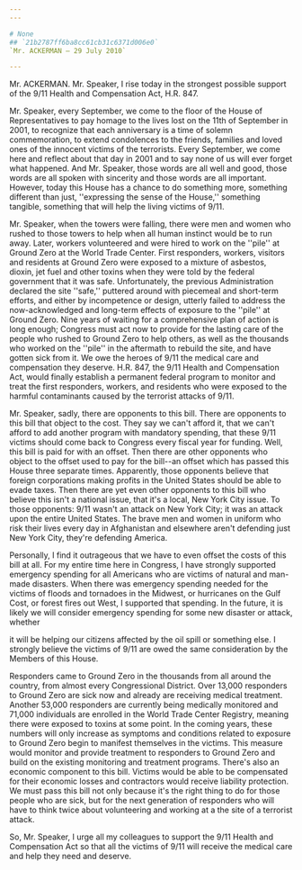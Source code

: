 ```yaml
---
---

# None
## `21b2787ff6ba8cc61cb31c6371d006e0`
`Mr. ACKERMAN — 29 July 2010`

---
```



Mr. ACKERMAN. Mr. Speaker, I rise today in the strongest possible 
support of the 9/11 Health and Compensation Act, H.R. 847.

Mr. Speaker, every September, we come to the floor of the House of 
Representatives to pay homage to the lives lost on the 11th of 
September in 2001, to recognize that each anniversary is a time of 
solemn commemoration, to extend condolences to the friends, families 
and loved ones of the innocent victims of the terrorists. Every 
September, we come here and reflect about that day in 2001 and to say 
none of us will ever forget what happened. And Mr. Speaker, those words 
are all well and good, those words are all spoken with sincerity and 
those words are all important. However, today this House has a chance 
to do something more, something different than just, ''expressing the 
sense of the House,'' something tangible, something that will help the 
living victims of 9/11.

Mr. Speaker, when the towers were falling, there were men and women 
who rushed to those towers to help when all human instinct would be to 
run away. Later, workers volunteered and were hired to work on the 
''pile'' at Ground Zero at the World Trade Center. First responders, 
workers, visitors and residents at Ground Zero were exposed to a 
mixture of asbestos, dioxin, jet fuel and other toxins when they were 
told by the federal government that it was safe. Unfortunately, the 
previous Administration declared the site ''safe,'' puttered around 
with piecemeal and short-term efforts, and either by incompetence or 
design, utterly failed to address the now-acknowledged and long-term 
effects of exposure to the ''pile'' at Ground Zero. Nine years of 
waiting for a comprehensive plan of action is long enough; Congress 
must act now to provide for the lasting care of the people who rushed 
to Ground Zero to help others, as well as the thousands who worked on 
the ''pile'' in the aftermath to rebuild the site, and have gotten sick 
from it. We owe the heroes of 9/11 the medical care and compensation 
they deserve. H.R. 847, the 9/11 Health and Compensation Act, would 
finally establish a permanent federal program to monitor and treat the 
first responders, workers, and residents who were exposed to the 
harmful contaminants caused by the terrorist attacks of 9/11.

Mr. Speaker, sadly, there are opponents to this bill. There are 
opponents to this bill that object to the cost. They say we can't 
afford it, that we can't afford to add another program with mandatory 
spending, that these 9/11 victims should come back to Congress every 
fiscal year for funding. Well, this bill is paid for with an offset. 
Then there are other opponents who object to the offset used to pay for 
the bill--an offset which has passed this House three separate times. 
Apparently, those opponents believe that foreign corporations making 
profits in the United States should be able to evade taxes. Then there 
are yet even other opponents to this bill who believe this isn't a 
national issue, that it's a local, New York City issue. To those 
opponents: 9/11 wasn't an attack on New York City; it was an attack 
upon the entire United States. The brave men and women in uniform who 
risk their lives every day in Afghanistan and elsewhere aren't 
defending just New York City, they're defending America.

Personally, I find it outrageous that we have to even offset the 
costs of this bill at all. For my entire time here in Congress, I have 
strongly supported emergency spending for all Americans who are victims 
of natural and man-made disasters. When there was emergency spending 
needed for the victims of floods and tornadoes in the Midwest, or 
hurricanes on the Gulf Cost, or forest fires out West, I supported that 
spending. In the future, it is likely we will consider emergency 
spending for some new disaster or attack, whether


it will be helping our citizens affected by the oil spill or something 
else. I strongly believe the victims of 9/11 are owed the same 
consideration by the Members of this House.

Responders came to Ground Zero in the thousands from all around the 
country, from almost every Congressional District. Over 13,000 
responders to Ground Zero are sick now and already are receiving 
medical treatment. Another 53,000 responders are currently being 
medically monitored and 71,000 individuals are enrolled in the World 
Trade Center Registry, meaning there were exposed to toxins at some 
point. In the coming years, these numbers will only increase as 
symptoms and conditions related to exposure to Ground Zero begin to 
manifest themselves in the victims. This measure would monitor and 
provide treatment to responders to Ground Zero and build on the 
existing monitoring and treatment programs. There's also an economic 
component to this bill. Victims would be able to be compensated for 
their economic losses and contractors would receive liability 
protection. We must pass this bill not only because it's the right 
thing to do for those people who are sick, but for the next generation 
of responders who will have to think twice about volunteering and 
working at a the site of a terrorist attack.

So, Mr. Speaker, I urge all my colleagues to support the 9/11 Health 
and Compensation Act so that all the victims of 9/11 will receive the 
medical care and help they need and deserve.